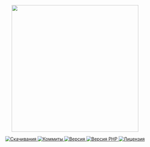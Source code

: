 <p align="center"><a href="https://www.localzet.com" target="_blank">
  <img src="https://static.localzet.com/full-localzet2.svg" width="400">
</a></p>

<p align="center">
  <a href="https://packagist.org/packages/localzet/webauthn">
  <img src="https://img.shields.io/packagist/dt/localzet/webauthn?label=%D0%A1%D0%BA%D0%B0%D1%87%D0%B8%D0%B2%D0%B0%D0%BD%D0%B8%D1%8F" alt="Скачивания">
</a>
  <a href="https://github.com/localzet/WebAuthn">
  <img src="https://img.shields.io/github/commit-activity/t/localzet/WebAuthn?label=%D0%9A%D0%BE%D0%BC%D0%BC%D0%B8%D1%82%D1%8B" alt="Коммиты">
</a>
  <a href="https://packagist.org/packages/localzet/webauthn">
  <img src="https://img.shields.io/packagist/v/localzet/webauthn?label=%D0%92%D0%B5%D1%80%D1%81%D0%B8%D1%8F" alt="Версия">
</a>
  <a href="https://packagist.org/packages/localzet/webauthn">
  <img src="https://img.shields.io/packagist/dependency-v/localzet/webauthn/php?label=PHP" alt="Версия PHP">
</a>
  <a href="https://github.com/localzet/WebAuthn">
  <img src="https://img.shields.io/github/license/localzet/WebAuthn?label=%D0%9B%D0%B8%D1%86%D0%B5%D0%BD%D0%B7%D0%B8%D1%8F" alt="Лицензия">
</a>
</p>
